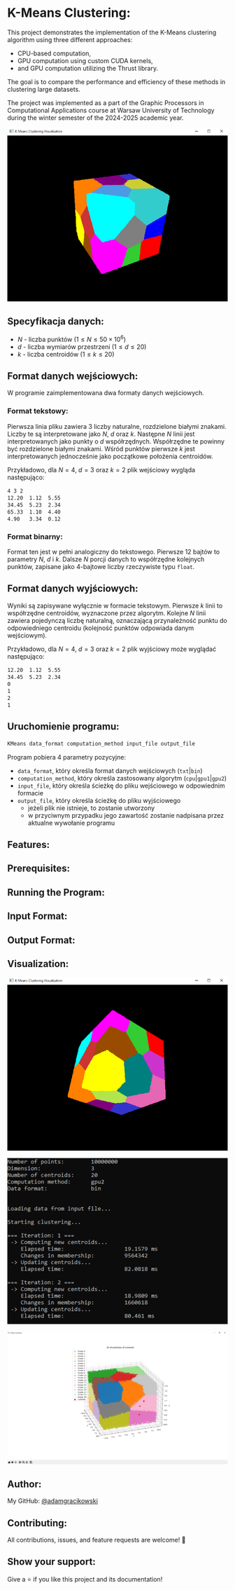 # K-Means Clustering:

This project demonstrates the implementation of the K-Means clustering algorithm using three different approaches: 
- CPU-based computation, 
- GPU computation using custom CUDA kernels, 
- and GPU computation utilizing the Thrust library. 

The goal is to compare the performance and efficiency of these methods in clustering large datasets.

The project was implemented as a part of the Graphic Processors in Computational Applications course at Warsaw University of Technology during the winter semester of the 2024-2025 academic year.

<p align="center">
  <img src="Images/01.PNG"/>
</p>

## Specyfikacja danych:
- $N$ - liczba punktów ($1 \leq N \leq 50 \times 10^6$)
- $d$ - liczba wymiarów przestrzeni ($1 \leq d \leq 20$)
- $k$ - liczba centroidów ($1 \leq k \leq 20$)

## Format danych wejściowych:

W programie zaimplementowana dwa formaty danych wejściowych.

### Format tekstowy:

Pierwsza linia pliku zawiera $3$ liczby naturalne, rozdzielone białymi znakami. Liczby te są interpretowane jako $N$, $d$ oraz $k$.
Następne $N$ linii jest interpretowanych jako punkty o $d$ współrzędnych. Współrzędne te powinny być rozdzielone białymi znakami.
Wśród punktów pierwsze $k$ jest interpretowanych jednocześnie jako początkowe położenia centroidów.

Przykładowo, dla $N=4$, $d=3$ oraz $k=2$ plik wejściowy wygląda następująco:

```
4 3 2
12.20  1.12  5.55
34.45  5.23  2.34
65.33  1.10  4.40
4.90   3.34  0.12
```

### Format binarny:

Format ten jest w pełni analogiczny do tekstowego. 
Pierwsze $12$ bajtów to parametry $N$, $d$ i $k$. 
Dalsze $N$ porcji danych to współrzędne kolejnych punktów, zapisane jako $4$-bajtowe liczby rzeczywiste typu `float`.

## Format danych wyjściowych:

Wyniki są zapisywane wyłącznie w formacie tekstowym. 
Pierwsze $k$ linii to współrzędne centroidów, wyznaczone przez algorytm. 
Kolejne $N$ linii zawiera pojedynczą liczbę naturalną, oznaczającą przynależność punktu do odpowiedniego centroidu (kolejność punktów odpowiada danym wejściowym).

Przykładowo, dla $N=4$, $d=3$ oraz $k=2$ plik wyjściowy może wyglądać następująco:

```
12.20  1.12  5.55
34.45  5.23  2.34
0
1
2
1
```

## Uruchomienie programu:

```c
KMeans data_format computation_method input_file output_file
```

Program pobiera 4 parametry pozycyjne:
- `data_format`, który określa format danych wejściowych (`txt`|`bin`)
- `computation_method`, który określa zastosowany algorytm (`cpu`|`gpu1`|`gpu2`)
- `input_file`, który określa ścieżkę do pliku wejściowego w odpowiednim formacie
- `output_file`, który określa ścieżkę do pliku wyjściowego
  - jeżeli plik nie istnieje, to zostanie utworzony
  - w przyciwnym przypadku jego zawartość zostanie nadpisana przez aktualne wywołanie programu

## Features:

## Prerequisites:

## Running the Program:

## Input Format:

## Output Format:

## Visualization:

<p align="center">
  <img src="Images/02.PNG"/>
</p>

<p align="center">
  <img src="Images/03.PNG"/>
</p>

<p align="center">
  <img src="Images/04.PNG"/>
</p>

## Author:

My GitHub: [@adamgracikowski](https://github.com/adamgracikowski)

## Contributing:

All contributions, issues, and feature requests are welcome! 🤝

## Show your support:

Give a ⭐️ if you like this project and its documentation!
